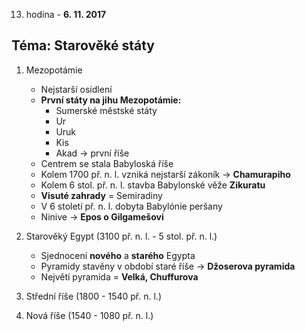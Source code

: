 13. hodina - **6. 11. 2017**
## Téma:  Starověké státy

1) Mezopotámie
    - Nejstarší osídlení
    - **První státy na jihu Mezopotámie:**
        - Sumerské městské státy
        - Ur
        - Uruk
        - Kis
        - Akad -> první říše
    - Centrem se stala Babyloská říše
    - Kolem 1700 př. n. l. vzniká nejstarší zákoník -> **Chamurapiho**
    - Kolem 6 stol. př. n. l. stavba Babylonské věže **Zikuratu**
    - **Visuté zahrady** = Semiradiny
    - V 6 století př. n. l. dobyta Babylónie peršany
    - Ninive -> **Epos o Gilgamešovi**

2) Starověký Egypt (3100 př. n. l. - 5 stol. př. n. l.)
    - Sjednocení **nového** a **starého** Egypta
    - Pyramidy stavěny v období staré říše -> **Džoserova pyramida**
    - Největí pyramida = **Velká, Chuffurova**

3) Střední říše (1800 - 1540 př. n. l.)
4) Nová říše (1540 - 1080 př. n. l.)